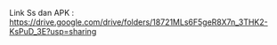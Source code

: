 Link Ss dan APK : https://drive.google.com/drive/folders/18721MLs6F5geR8X7n_3THK2-KsPuD_3E?usp=sharing
